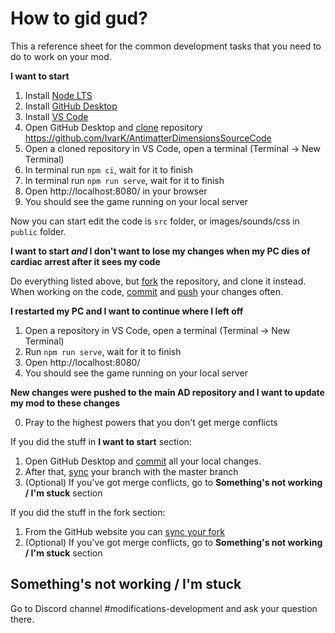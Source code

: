 # How to gid gud?

This a reference sheet for the common development tasks
that you need to do to work on your mod.

**I want to start**

1. Install [Node LTS][]
2. Install [GitHub Desktop][]
3. Install [VS Code][]
4. Open GitHub Desktop and [clone][] repository
   https://github.com/IvarK/AntimatterDimensionsSourceCode
5. Open a cloned repository in VS Code, open a terminal
   (Terminal -> New Terminal)
6. In terminal run `npm ci`, wait for it to finish
7. In terminal run `npm run serve`, wait for it to finish
8. Open http://localhost:8080/ in your browser
9. You should see the game running on your local server

Now you can start edit the code is `src` folder, or
images/sounds/css in `public` folder.

**I want to start *and* I don't want to lose my changes
when my PC dies of cardiac arrest after it sees my code**

Do everything listed above, but [fork][] the repository,
and clone it instead. When working on the code, [commit][]
and [push][] your changes often.

**I restarted my PC and I want to continue where I left off**

1. Open a repository in VS Code, open a terminal
   (Terminal -> New Terminal)
2. Run `npm run serve`, wait for it to finish
3. Open http://localhost:8080/
4. You should see the game running on your local server

**New changes were pushed to the main AD repository and
I want to update my mod to these changes**

0. Pray to the highest powers that you don't get merge
   conflicts

If you did the stuff in **I want to start** section:

1. Open GitHub Desktop and [commit][] all your local
   changes.
2. After that, [sync][] your branch with the master
   branch
3. (Optional) If you've got merge conflicts, go to
   **Something's not working / I'm stuck** section

If you did the stuff in the fork section:

1. From the GitHub website you can [sync your fork][]
2. (Optional) If you've got merge conflicts, go to
   **Something's not working / I'm stuck** section

## Something's not working / I'm stuck

Go to Discord channel #modifications-development and ask
your question there.

[//]: # (Links)

[Node LTS]: https://nodejs.org/
[GitHub Desktop]: https://desktop.github.com/
[VS Code]: https://code.visualstudio.com/
[clone]: https://docs.github.com/en/desktop/contributing-and-collaborating-using-github-desktop/adding-and-cloning-repositories/cloning-a-repository-from-github-to-github-desktop
[fork]: https://docs.github.com/en/desktop/contributing-and-collaborating-using-github-desktop/adding-and-cloning-repositories/cloning-and-forking-repositories-from-github-desktop
[commit]: https://docs.github.com/en/desktop/contributing-and-collaborating-using-github-desktop/making-changes-in-a-branch/committing-and-reviewing-changes-to-your-project-in-github-desktop
[push]: https://docs.github.com/en/desktop/contributing-and-collaborating-using-github-desktop/making-changes-in-a-branch/pushing-changes-to-github-from-github-desktop
[sync]: https://docs.github.com/en/desktop/contributing-and-collaborating-using-github-desktop/keeping-your-local-repository-in-sync-with-github/syncing-your-branch-in-github-desktop
[sync your fork]: https://docs.github.com/en/pull-requests/collaborating-with-pull-requests/working-with-forks/syncing-a-fork
